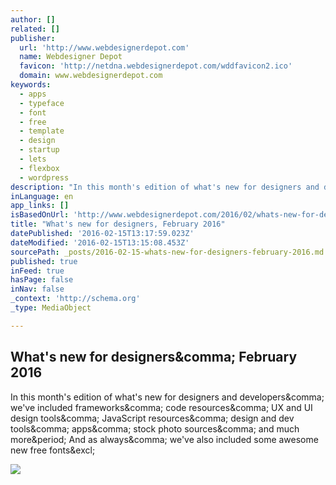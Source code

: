 ```yaml
---
author: []
related: []
publisher:
  url: 'http://www.webdesignerdepot.com'
  name: Webdesigner Depot
  favicon: 'http://netdna.webdesignerdepot.com/wddfavicon2.ico'
  domain: www.webdesignerdepot.com
keywords:
  - apps
  - typeface
  - font
  - free
  - template
  - design
  - startup
  - lets
  - flexbox
  - wordpress
description: "In this month's edition of what's new for designers and developers, we've included frameworks, code resources, UX and UI design tools, JavaScript resources, design and dev tools, apps, stock photo sources, and much more. And as always, we've also included some awesome new free fonts!"
inLanguage: en
app_links: []
isBasedOnUrl: 'http://www.webdesignerdepot.com/2016/02/whats-new-for-designers-february-2016/'
title: "What's new for designers, February 2016"
datePublished: '2016-02-15T13:17:59.023Z'
dateModified: '2016-02-15T13:15:08.453Z'
sourcePath: _posts/2016-02-15-whats-new-for-designers-february-2016.md
published: true
inFeed: true
hasPage: false
inNav: false
_context: 'http://schema.org'
_type: MediaObject

---
```

<article style=""><h1>What's new for designers&amp;comma; February 2016</h1><p>In this month's edition of what's new for designers and developers&amp;comma; we've included frameworks&amp;comma; code resources&amp;comma; UX and UI design tools&amp;comma; JavaScript resources&amp;comma; design and dev tools&amp;comma; apps&amp;comma; stock photo sources&amp;comma; and much more&amp;period; And as always&amp;comma; we've also included some awesome new free fonts&amp;excl;</p><img src="http://netdna.webdesignerdepot.com/uploads6/whatsnew-feb16/mjml.jpg" /></article>